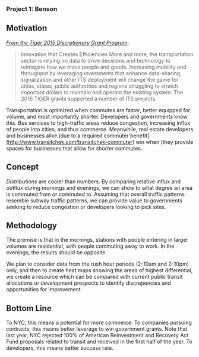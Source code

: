 ### Project 1: Benson 

## Motivation
_[From the Tiger 2015 Discretionary Grant Program](https://www.transportation.gov/sites/dot.gov/files/docs/TIGER%202015%20Innovation%20Project%20Fact%20Sheets.pdf)_:
> Innovation that Creates Efficiencies
> More and more, the transportation sector is relying on data to drive decisions and technology to reimagine how we move people and goods. Increasing mobility and throughput by leveraging investments that enhance data-sharing, signalization and other ITS deployment will change the game for cities, states, public authorities and regions struggling to stretch important dollars to maintain and operate the existing system. The 2016 TIGER grants supported a number of ITS projects. 

Transportation is optimized when commutes are faster, better equipped for volume, and most importantly shorter. Developers and governments know this. Bus services to high-traffic areas reduce congestion, increasing influx of people into cities, and thus commerce. Meanwhile, real estate developers and businesses alike (due to a required commuter benefit](http://www.transitchek.com/transitchek-commuter) win when )they provide spaces for businesses that allow for shorter commutes. 

## Concept
*Distributions* are cooler than numbers. By comparing relative influx and outflux during mornings and evenings, we can show to what degree an area is commuted from or commuted to. Assuming that overall traffic patterns resemble subway traffic patterns, we can provide value to governments seeking to reduce congestion or developers looking to pick sites. 

## Methodology
The premise is that in the mornings, stations with people entering in larger volumes are residential, with people commuting away to work. In the evenings, the results should be opposite.

We plan to consider data from the rush hour periods (2-10am and 2-10pm) only, and then to create heat maps showing the areas of highest differential, we create a resource which can be compared with current public transit allocations or development prospects to identify discrepencies and opportunities for improvement.

## Bottom Line
To NYC, this means a potential for more commerce.
To companies pursuing contracts, this means better leverage to win government grants. Note that last year, NYC rejected 100% of American Reinvestment and Recovery Act Fund proposals related to transit and received in the first half of the year.
To developers, this means better success rate.
